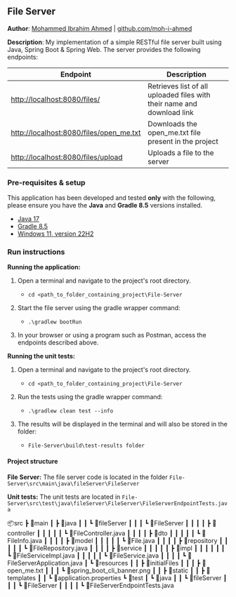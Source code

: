 ## File Server

**Author**: [Mohammed Ibrahim Ahmed](https://www.linkedin.com/in/moh-i-ahmed/) | [github.com/moh-i-ahmed](https://github.com/moh-i-ahmed)

**Description**: My implementation of a simple RESTful file server built using Java, Spring Boot & Spring Web. The server provides the following endpoints:

| Endpoint  | Description |
| ---------------------------------------------------------------------------------- | ---------------------------------------------------------------------- |
| [http://localhost:8080/files/](http://localhost:8080/files/```)                    | Retrieves list of all uploaded files with their name and download link |
| [http://localhost:8080/files/open_me.txt](http://localhost:8080/files/open_me.txt) | Downloads the open_me.txt file present in the project                  |
| [http://localhost:8080/files/upload](http://localhost:8080/files/```)              | Uploads a file to the server                                           |

### Pre-requisites & setup

This application has been developed and tested **only** with the following, please ensure you have the **Java** and **Gradle 8.5** versions installed.

- [Java 17](https://www.oracle.com/java/technologies/javase/jdk17-archive-downloads.html)
- [Gradle 8.5](https://docs.gradle.org/8.5/)
- [Windows 11, version 22H2](https://learn.microsoft.com/en-us/windows/release-health/status-windows-11-22h2)

### Run instructions

**Running the application:**

1. Open a terminal and navigate to the project's root directory.
   - ```cd <path_to_folder_containing_project\File-Server```

2. Start the file server using the gradle wrapper command:
   - ```.\gradlew bootRun```

3. In your browser or using a program such as Postman, access the endpoints described above.

**Running the unit tests:**

1. Open a terminal and navigate to the project's root directory.
   - ```cd <path_to_folder_containing_project\File-Server```

2. Run the tests using the gradle wrapper command:
   - ```.\gradlew clean test --info```

3. The results will be displayed in the terminal and will also be stored in the folder:
   - ```File-Server\build\test-results folder```

#### Project structure

**File Server:** The file server code is located in the folder ```File-Server\src\main\java\fileServer\FileServer```

**Unit tests:** The unit tests are located in ```File-Server\src\test\java\fileServer\FileServer\FileServerEndpointTests.java```

📦src
 ┣ 📂main
 ┃ ┣ 📂java
 ┃ ┃ ┗ 📂fileServer
 ┃ ┃ ┃ ┗ 📂FileServer
 ┃ ┃ ┃ ┃ ┣ 📂controller
 ┃ ┃ ┃ ┃ ┃ ┗ 📜FileController.java
 ┃ ┃ ┃ ┃ ┣ 📂dto
 ┃ ┃ ┃ ┃ ┃ ┗ 📜FileInfo.java
 ┃ ┃ ┃ ┃ ┣ 📂model
 ┃ ┃ ┃ ┃ ┃ ┗ 📜File.java
 ┃ ┃ ┃ ┃ ┣ 📂repository
 ┃ ┃ ┃ ┃ ┃ ┗ 📜FileRepository.java
 ┃ ┃ ┃ ┃ ┣ 📂service
 ┃ ┃ ┃ ┃ ┃ ┣ 📂impl
 ┃ ┃ ┃ ┃ ┃ ┃ ┗ 📜FileServiceImpl.java
 ┃ ┃ ┃ ┃ ┃ ┗ 📜FileService.java
 ┃ ┃ ┃ ┃ ┗ 📜FileServerApplication.java
 ┃ ┗ 📂resources
 ┃ ┃ ┣ 📂initialFiles
 ┃ ┃ ┃ ┣ 📜open_me.txt
 ┃ ┃ ┃ ┗ 📜spring_boot_cli_banner.png
 ┃ ┃ ┣ 📂static
 ┃ ┃ ┣ 📂templates
 ┃ ┃ ┗ 📜application.properties
 ┗ 📂test
 ┃ ┗ 📂java
 ┃ ┃ ┗ 📂fileServer
 ┃ ┃ ┃ ┗ 📂FileServer
 ┃ ┃ ┃ ┃ ┗ 📜FileServerEndpointTests.java